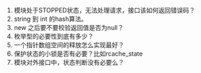 1. 模块处于STOPPED状态，无法处理请求，接口该如何返回错误码？
2. string 到 int 的hash算法。
3. new 之后要不要校验返回值是否为null？
4. 枚举型的必要性到底有多少？
5. 一个指针数组空间的释放怎么实现最好？
7. 保护状态的小锁是否有必要？比如rcache_state
8. 模块对外接口中，状态判断没有必要么？
